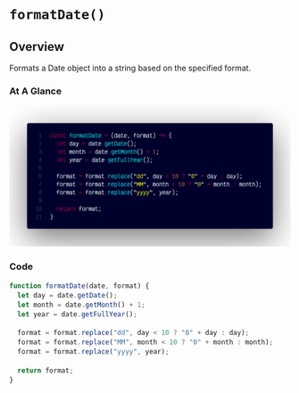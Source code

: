 # `formatDate()`

## Overview

Formats a Date object into a string based on the specified format.

### At A Glance

![A screenshot of the titular code snippet](../snapshots/formatDate.png)

### Code

```js
function formatDate(date, format) {
  let day = date.getDate();
  let month = date.getMonth() + 1;
  let year = date.getFullYear();

  format = format.replace("dd", day < 10 ? "0" + day : day);
  format = format.replace("MM", month < 10 ? "0" + month : month);
  format = format.replace("yyyy", year);

  return format;
}
```
